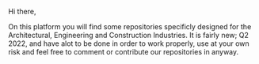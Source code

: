 Hi there, 

On this platform you will find some repositories specificly designed for the Architectural, Engineering and Construction Industries. It is fairly new; Q2 2022, and have alot to be done in order to work properly, use at your own risk and feel free to comment or contribute our repositories in anyway.
